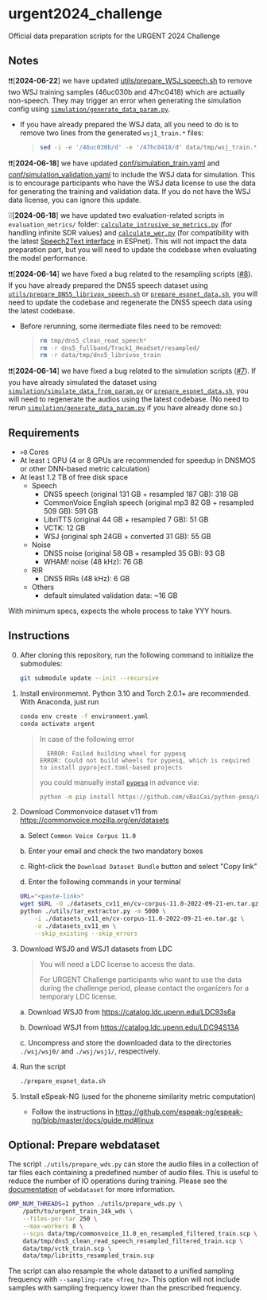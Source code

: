 # urgent2024_challenge
Official data preparation scripts for the URGENT 2024 Challenge

## Notes

❗️❗️[**2024-06-22**] we have updated [utils/prepare_WSJ_speech.sh](https://github.com/urgent-challenge/urgent2024_challenge/tree/main/utils/prepare_WSJ_speech.sh) to remove two WSJ training samples (46uc030b and 47hc0418) which are actually non-speech. They may trigger an error when generating the simulation config using [`simulation/generate_data_param.py`](https://github.com/urgent-challenge/urgent2024_challenge/blob/main/simulation/generate_data_param.py).
* If you have already prepared the WSJ data, all you need to do is to remove two lines from the generated `wsj1_train.*` files:
    > ```bash
    > sed -i -e '/46uc030b/d' -e '/47hc0418/d' data/tmp/wsj_train.*
    > ```

❗️❗️[**2024-06-18**] we have updated [conf/simulation_train.yaml](https://github.com/urgent-challenge/urgent2024_challenge/tree/main/conf/simulation_train.yaml) and [conf/simulation_validation.yaml](https://github.com/urgent-challenge/urgent2024_challenge/tree/main/conf/simulation_validation.yaml) to include the WSJ data for simulation. This is to encourage participants who have the WSJ data license to use the data for generating the training and validation data. If you do not have the WSJ data license, you can ignore this update.

❕❕[**2024-06-18**] we have updated two evaluation-related scripts in `evaluation_metrics/` folder: [`calculate_intrusive_se_metrics.py`](https://github.com/urgent-challenge/urgent2024_challenge/blob/main/evaluation_metrics/calculate_intrusive_se_metrics.py) (for handling infinite SDR values) and [`calculate_wer.py`](https://github.com/urgent-challenge/urgent2024_challenge/blob/main/evaluation_metrics/calculate_wer.py) (for compatibility with the latest [Speech2Text interface](https://github.com/espnet/espnet/blob/master/espnet2/bin/s2t_inference.py) in ESPnet). This will not impact the data preparation part, but you will need to update the codebase when evaluating the model performance.

❗️❗️[**2024-06-14**] we have fixed a bug related to the resampling scripts ([#8](https://github.com/urgent-challenge/urgent2024_challenge/pull/9)). If you have already prepared the DNS5 speech dataset using [`utils/prepare_DNS5_librivox_speech.sh`](https://github.com/urgent-challenge/urgent2024_challenge/blob/main/utils/prepare_DNS5_librivox_speech.sh) or [`prepare_espnet_data.sh`](https://github.com/urgent-challenge/urgent2024_challenge/blob/main/prepare_espnet_data.sh), you will need to update the codebase and regenerate the DNS5 speech data using the latest codebase.
* Before rerunning, some itermediate files need to be removed:
    > ```bash
    > rm tmp/dns5_clean_read_speech*
    > rm -r dns5_fullband/Track1_Headset/resampled/
    > rm -r data/tmp/dns5_librivox_train
    > ```

❗️❗️[**2024-06-14**] we have fixed a bug related to the simulation scripts ([#7](https://github.com/urgent-challenge/urgent2024_challenge/pull/7)). If you have already simulated the dataset using [`simulation/simulate_data_from_param.py`](https://github.com/urgent-challenge/urgent2024_challenge/blob/main/simulation/simulate_data_from_param.py) or [`prepare_espnet_data.sh`](https://github.com/urgent-challenge/urgent2024_challenge/blob/main/prepare_espnet_data.sh), you will need to regenerate the audios using the latest codebase. (No need to rerun [`simulation/generate_data_param.py`](https://github.com/urgent-challenge/urgent2024_challenge/blob/main/simulation/generate_data_param.py) if you have already done so.)

## Requirements

- `>8` Cores
- At least `1` GPU (4 or 8 GPUs are recommended for speedup in DNSMOS or other DNN-based metric calculation)
- At least 1.2 TB of free disk space
  - Speech
    - DNS5 speech (original 131 GB + resampled 187 GB): 318 GB
    - CommonVoice English speech (original mp3 82 GB + resampled 509 GB): 591 GB
    - LibriTTS (original 44 GB + resampled 7 GB): 51 GB
    - VCTK: 12 GB
    - WSJ (original sph 24GB + converted 31 GB): 55 GB
  - Noise
    - DNS5 noise (original 58 GB + resampled 35 GB): 93 GB
    - WHAM! noise (48 kHz): 76 GB
  - RIR
    - DNS5 RIRs (48 kHz): 6 GB
  - Others
    - default simulated validation data: ~16 GB

With minimum specs, expects the whole process to take YYY hours.

## Instructions

0. After cloning this repository, run the following command to initialize the submodules:
    ```bash
    git submodule update --init --recursive
    ```

1. Install environmemnt. Python 3.10 and Torch 2.0.1+ are recommended.
   With Anaconda, just run

    ```bash
    conda env create -f environment.yaml
    conda activate urgent
    ```

    > In case of the following error
    > ```
    >   ERROR: Failed building wheel for pypesq
    > ERROR: Could not build wheels for pypesq, which is required to install pyproject.toml-based projects
    > ```
    > you could manually install [`pypesq`](https://github.com/vBaiCai/python-pesq) in advance via:
    > ```bash
    > python -m pip install https://github.com/vBaiCai/python-pesq/archive/master.zip
    > ```

2. Download Commonvoice dataset v11 from https://commonvoice.mozilla.org/en/datasets

    a. Select `Common Voice Corpus 11.0`

    b. Enter your email and check the two mandatory boxes

    c. Right-click the `Download Dataset Bundle` button and select "Copy link"

    d. Enter the following commands in your terminal

    ```bash
    URL="<paste-link>"
    wget $URL -O ./datasets_cv11_en/cv-corpus-11.0-2022-09-21-en.tar.gz
    python ./utils/tar_extractor.py -m 5000 \
        -i ./datasets_cv11_en/cv-corpus-11.0-2022-09-21-en.tar.gz \
        -o ./datasets_cv11_en \
        --skip_existing --skip_errors
    ``` 

3. Download WSJ0 and WSJ1 datasets from LDC
    > You will need a LDC license to access the data.
    >
    > For URGENT Challenge participants who want to use the data during the challenge period, please contact the organizers for a temporary LDC license.

    a. Download WSJ0 from https://catalog.ldc.upenn.edu/LDC93s6a

    b. Download WSJ1 from https://catalog.ldc.upenn.edu/LDC94S13A

    c. Uncompress and store the downloaded data to the directories `./wsj/wsj0/` and `./wsj/wsj1/`, respectively.

4. Run the script

    ```bash
    ./prepare_espnet_data.sh
    ```

5. Install eSpeak-NG (used for the phoneme similarity metric computation)
   - Follow the instructions in https://github.com/espeak-ng/espeak-ng/blob/master/docs/guide.md#linux

## Optional: Prepare webdataset

The script `./utils/prepare_wds.py` can store the audio files in a collection
of tar files each containing a predefined number of audio files. This is useful
to reduce the number of IO operations during training. Please see the
[documentation](https://github.com/webdataset/webdataset) of `webdataset` for
more information.

```bash
OMP_NUM_THREADS=1 python ./utils/prepare_wds.py \
    /path/to/urgent_train_24k_wds \
    --files-per-tar 250 \
    --max-workers 8 \
    --scps data/tmp/commonvoice_11.0_en_resampled_filtered_train.scp \
    data/tmp/dns5_clean_read_speech_resampled_filtered_train.scp \
    data/tmp/vctk_train.scp \
    data/tmp/libritts_resampled_train.scp
```
The script can also resample the whole dataset to a unified sampling frequency
with `--sampling-rate <freq_hz>`. This option will not include samples with
sampling frequency lower than the prescribed frequency.
